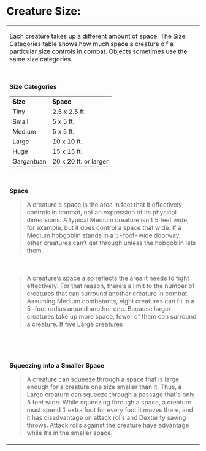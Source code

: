 # **Creature Size:**

<table><tbody><tr class="odd"><td><p>Each creature takes up a different amount of space. The Size Categories table shows how much space a creature o f a particular size controls in combat. Objects sometimes use the same size categories.</p><p> </p><p><strong>Size Categories</strong></p><table><tbody><tr class="odd"><td><strong>Size</strong></td><td><strong>Space</strong></td></tr><tr class="even"><td>Tiny</td><td>2.5 x 2.5 ft.</td></tr><tr class="odd"><td>Small</td><td>5 x 5 ft.</td></tr><tr class="even"><td>Medium</td><td>5 x 5 ft.</td></tr><tr class="odd"><td>Large</td><td>10 x 10 ft.</td></tr><tr class="even"><td>Huge</td><td>15 x 15 ft.</td></tr><tr class="odd"><td>Gargantuan</td><td>20 x 20 ft. or larger</td></tr></tbody></table><p> </p><p><strong>Space</strong></p><blockquote><p>A creature's space is the area in feet that it effectively controls in combat, not an expression of its physical dimensions. A typical Medium creature isn't 5 feet wide, for example, but it does control a space that wide. If a Medium hobgoblin stands in a 5-foot-wide doorway, other creatures can’t get through unless the hobgoblin lets them.</p></blockquote><p> </p><blockquote><p>A creature’s space also reflects the area it needs to fight effectively. For that reason, there’s a limit to the number of creatures that can surround another creature in combat. Assuming Medium combatants, eight creatures can fit in a 5-foot radius around another one. Because larger creatures take up more space, fewer of them can surround a creature. If five Large creatures</p></blockquote><p> </p><p> </p><p><strong>Squeezing into a Smaller Space</strong></p><blockquote><p>A creature can squeeze through a space that is large enough for a creature one size smaller than it. Thus, a Large creature can squeeze through a passage that's only 5 feet wide. While squeezing through a space, a creature must spend 1 extra foot for every foot it moves there, and it has disadvantage on attack rolls and Dexterity saving throws. Attack rolls against the creature have advantage while it’s in the smaller space.</p></blockquote></td></tr></tbody></table>
